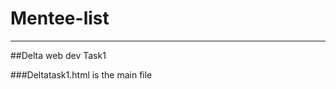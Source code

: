 # Mentee-list
-------------------------------------------------------------------------------------------------------------------------------


##Delta web dev Task1


###Deltatask1.html is the main file
